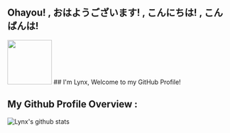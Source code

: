 ## Ohayou! , おはようございます! , こんにちは! , こんばんは!
<img src="https://github.com/lynnnnzx/LynnnnZx/blob/master/miku.gif" width="100px">
## I'm Lynx, Welcome to my GitHub Profile! 

## My Github Profile Overview :
![Lynx's github stats](https://github-readme-stats.vercel.app/api?username=lynnnnzx&show_icons=true)


